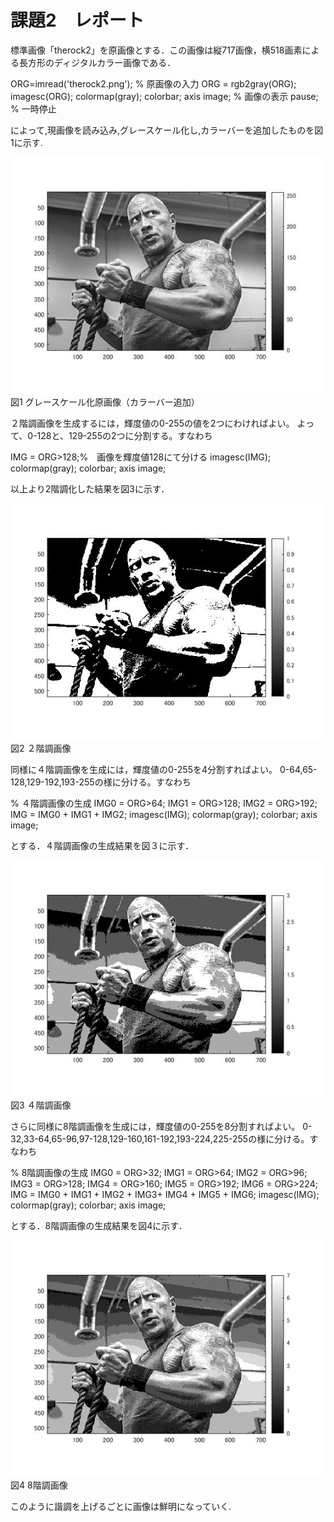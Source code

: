 # 課題2　レポート

標準画像「therock2」を原画像とする．この画像は縦717画像，横518画素による長方形のディジタルカラー画像である．

ORG=imread('therock2.png'); % 原画像の入力
ORG = rgb2gray(ORG); 
imagesc(ORG); colormap(gray); colorbar;  axis image; % 画像の表示
pause; % 一時停止

によって,現画像を読み込み,グレースケール化し,カラーバーを追加したものを図1に示す.

![原画像](https://raw.githubusercontent.com/09ne028koya/lecture_image_processing/master/image/2001.jpg)  
図1 グレースケール化原画像（カラーバー追加）



２階調画像を生成するには，輝度値の0-255の値を2つにわければよい。
よって、0-128と、129-255の2つに分割する。すなわち

IMG = ORG>128;%　画像を輝度値128にて分ける
imagesc(IMG); colormap(gray); colorbar;  axis image;

以上より2階調化した結果を図3に示す．

![原画像](https://raw.githubusercontent.com/09ne028koya/lecture_image_processing/master/image/2002.jpg)  
図2 ２階調画像



同様に４階調画像を生成には，輝度値の0-255を4分割すればよい。
0-64,65-128,129-192,193-255の様に分ける。すなわち

% ４階調画像の生成
IMG0 = ORG>64;
IMG1 = ORG>128;
IMG2 = ORG>192;
IMG = IMG0 + IMG1 + IMG2;
imagesc(IMG); colormap(gray); colorbar;  axis image;

とする．４階調画像の生成結果を図３に示す．

![原画像](https://raw.githubusercontent.com/09ne028koya/lecture_image_processing/master/image/2003.jpg)  
図3 ４階調画像



さらに同様に8階調画像を生成には，輝度値の0-255を8分割すればよい。
0-32,33-64,65-96,97-128,129-160,161-192,193-224,225-255の様に分ける。すなわち

% 8階調画像の生成
IMG0 = ORG>32;
IMG1 = ORG>64;
IMG2 = ORG>96;
IMG3 = ORG>128;
IMG4 = ORG>160;
IMG5 = ORG>192;
IMG6 = ORG>224;
IMG = IMG0 + IMG1 + IMG2 + IMG3+ IMG4 + IMG5 + IMG6;
imagesc(IMG); colormap(gray); colorbar;  axis image;

とする．8階調画像の生成結果を図4に示す．

![原画像](https://raw.githubusercontent.com/09ne028koya/lecture_image_processing/master/image/2004.jpg)  
図4 8階調画像


このように諧調を上げるごとに画像は鮮明になっていく.

